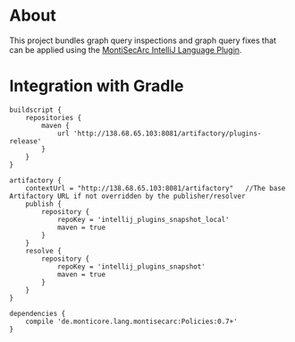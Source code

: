 # About
This project bundles graph query inspections and graph query fixes that can be applied using the [MontiSecArc IntelliJ Language Plugin](https://git.rwth-aachen.de/ma_buning/msa).

# Integration with Gradle
```
buildscript {
    repositories {
        maven {
            url 'http://138.68.65.103:8081/artifactory/plugins-release'
        }
    }
}

artifactory {
    contextUrl = "http://138.68.65.103:8081/artifactory"   //The base Artifactory URL if not overridden by the publisher/resolver
    publish {
        repository {
            repoKey = 'intellij_plugins_snapshot_local'
            maven = true
        }
    }
    resolve {
        repository {
            repoKey = 'intellij_plugins_snapshot'
            maven = true
        }
    }
}

dependencies {
    compile 'de.monticore.lang.montisecarc:Policies:0.7+'
}
``` 